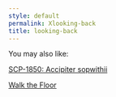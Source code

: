 ```yaml
---
style: default
permalink: Xlooking-back
title: looking-back
---
```

You may also like:

[SCP-1850: Accipiter sopwithii](http://scp-wiki.net/scp-1850)

[Walk the Floor](http://scp-wiki.net/walk-the-floor)
